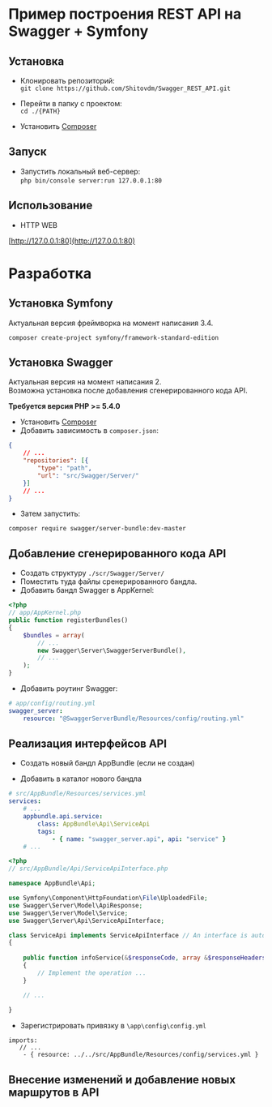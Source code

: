 Пример построения REST API на Swagger + Symfony
========================

## Установка

- Клонировать репозиторий:  
```git clone https://github.com/Shitovdm/Swagger_REST_API.git```

- Перейти в папку с проектом:  
```cd ./{PATH}```

- Установить [Composer](http://getcomposer.org/download)  

## Запуск

- Запустить локальный веб-сервер:  
```php bin/console server:run 127.0.0.1:80```  

## Использование

- HTTP WEB  

[http://127.0.0.1:80](http://127.0.0.1:80)  


Разработка  
========================

## Установка Symfony
Актуальная версия фреймворка на момент написания 3.4.

```composer create-project symfony/framework-standard-edition```

## Установка Swagger
Актуальная версия на момент написания 2.  
Возможна установка после добавления сгенерированного кода API.

**Требуется версия PHP >= 5.4.0**
 
- Установить [Composer](http://getcomposer.org/download) 
- Добавить зависимость в `composer.json`:   
```json
{
    // ...
    "repositories": [{
        "type": "path",
        "url": "src/Swagger/Server/"
    }]
    // ...
}
```

- Затем запустить:
```
composer require swagger/server-bundle:dev-master
```


## Добавление сгенерированного кода API

- Создать структуру `./scr/Swagger/Server/`
- Поместить туда файлы сренерированного бандла.
- Добавить бандл Swagger в AppKernel:
```php
<?php
// app/AppKernel.php
public function registerBundles()
{
    $bundles = array(
        // ...
        new Swagger\Server\SwaggerServerBundle(),
        // ...
    );
}
```

- Добавить роутинг Swagger:
```yaml
# app/config/routing.yml
swagger_server:
    resource: "@SwaggerServerBundle/Resources/config/routing.yml"
```

## Реализация интерфейсов API

- Создать новый бандл AppBundle (если не создан)

- Добавить в каталог нового бандла 

```yaml
# src/AppBundle/Resources/services.yml
services:
    # ...
    appbundle.api.service:
        class: AppBundle\Api\ServiceApi
        tags:
            - { name: "swagger_server.api", api: "service" }
    # ...
```

```php
<?php
// src/AppBundle/Api/ServiceApiInterface.php

namespace AppBundle\Api;

use Symfony\Component\HttpFoundation\File\UploadedFile;
use Swagger\Server\Model\ApiResponse;
use Swagger\Server\Model\Service;
use Swagger\Server\Api\ServiceApiInterface;

class ServiceApi implements ServiceApiInterface // An interface is autogenerated
{
    
    public function infoService(&$responseCode, array &$responseHeaders)
    {
        // Implement the operation ...
    }

    // ...
    
}
```

- Зарегистрировать привязку в `\app\config\config.yml`

```
imports:
   // ...
    - { resource: ../../src/AppBundle/Resources/config/services.yml }
```

## Внесение изменений и добавление новых маршрутов в API





